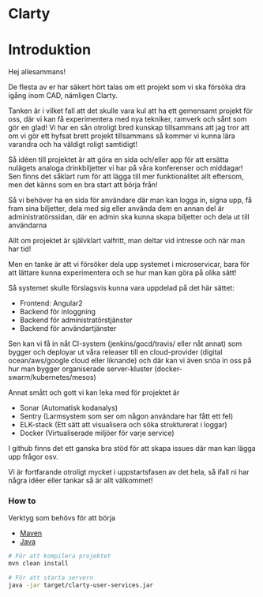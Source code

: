 # Clarty
# Introduktion
Hej allesammans!

De flesta av er har säkert hört talas om ett projekt som vi ska försöka dra igång inom CAD, nämligen Clarty.

Tanken är i vilket fall att det skulle vara kul att ha ett gemensamt projekt för oss, där vi kan få experimentera med nya tekniker, ramverk och sånt som gör en glad! Vi har en sån otroligt bred kunskap tillsammans att jag tror att om vi gör ett hyfsat brett projekt tillsammans så kommer vi kunna lära varandra och ha väldigt roligt samtidigt!

Så idéen till projektet är att göra en sida och/eller app för att ersätta nulägets analoga drinkbiljetter vi har på våra konferenser och middagar! Sen finns det såklart rum för att lägga till mer funktionalitet allt eftersom, men det känns som en bra start att börja från!

Så vi behöver ha en sida för användare där man kan logga in, signa upp, få fram sina biljetter, dela med sig eller använda dem
en annan del är administratörssidan, där en admin ska kunna skapa biljetter och dela ut till användarna

Allt om projektet är självklart valfritt, man deltar vid intresse och när man har tid!

Men en tanke är att vi försöker dela upp systemet i microservicar, bara för att lättare kunna experimentera och se hur man kan göra på olika sätt!

Så systemet skulle förslagsvis kunna vara uppdelad på det här sättet:

* Frontend: Angular2
* Backend för inloggning
* Backend för administratörstjänster
* Backend för användartjänster

Sen kan vi få in nåt CI-system (jenkins/gocd/travis/ eller nåt annat) som bygger och deployar ut våra releaser till en cloud-provider (digital ocean/aws/google cloud eller liknande) och där kan vi även snöa in oss på hur man bygger organiserade server-kluster (docker-swarm/kubernetes/mesos)

Annat smått och gott vi kan leka med för projektet är
* Sonar      (Automatisk kodanalys)
* Sentry     (Larmsystem som ser om någon användare har fått ett fel)
* ELK-stack (Ett sätt att visualisera och söka strukturerat i loggar)
* Docker     (Virtualiserade miljöer för varje service)

I github finns det ett ganska bra stöd för att skapa issues där man kan lägga upp frågor osv.

Vi är fortfarande otroligt mycket i uppstartsfasen av det hela, så ifall ni har några idéer eller tankar så är allt välkommet!


### How to

Verktyg som behövs för att börja

* [Maven](https://maven.apache.org/)
* [Java](http://www.oracle.com/technetwork/java/javase/downloads/index-jsp-138363.html)

```bash
# För att kompilera projektet
mvn clean install

# För att starta servern
java -jar target/clarty-user-services.jar
```